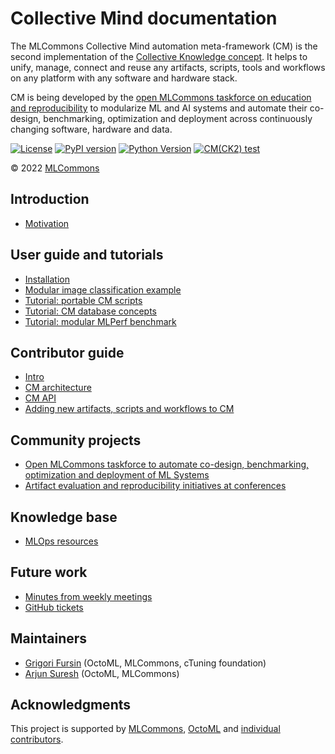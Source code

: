 # Collective Mind documentation

The MLCommons Collective Mind automation meta-framework (CM) is the second implementation
of the [Collective Knowledge concept](https://arxiv.org/abs/2011.01149).
It helps to unify, manage, connect and reuse any artifacts, scripts, tools and workflows 
on any platform with any software and hardware stack. 

CM is being developed by the [open MLCommons taskforce on education and reproducibility](https://github.com/mlcommons/ck/blob/master/docs/mlperf-education-workgroup.md)
to modularize ML and AI systems and automate their co-design, benchmarking, 
optimization and deployment across continuously changing software, hardware and data.

[![License](https://img.shields.io/badge/License-Apache%202.0-green)](https://github.com/mlcommons/ck/tree/master/cm)
[![PyPI version](https://badge.fury.io/py/cmind.svg)](https://pepy.tech/project/cmind)
[![Python Version](https://img.shields.io/badge/python-3+-blue.svg)](https://github.com/mlcommons/ck/tree/master/cm)
[![CM(CK2) test](https://github.com/mlcommons/ck/actions/workflows/test-cm.yml/badge.svg)](https://github.com/mlcommons/ck/actions/workflows/test-cm.yml)

&copy; 2022 [MLCommons](https://mlcommons.org)<br>

## Introduction

* [Motivation](motivation.md)

## User guide and tutorials

* [Installation](installation.md)
* [Modular image classification example](example-modular-image-classification.md)
* [Tutorial: portable CM scripts](tutorial-scripts.md)
* [Tutorial: CM database concepts](tutorial-concept.md)
* [Tutorial: modular MLPerf benchmark](https://github.com/mlcommons/ck/blob/master/docs/mlperf-cm-automation-demo.md)

## Contributor guide

* [Intro](https://github.com/mlcommons/ck/blob/master/CONTRIBUTING.md)
* [CM architecture](architecture.md)
* [CM API](https://cknowledge.org/docs/cm/api/cmind.html)
* [Adding new artifacts, scripts and workflows to CM](cm/docs/tutorial-scripts.md#adding-new-artifacts-scripts-and-workflows-to-cm) 

## Community projects

* [Open MLCommons taskforce to automate co-design, benchmarking, optimization and deployment of ML Systems](https://github.com/mlcommons/ck/blob/master/docs/mlperf-education-workgroup.md)
* [Artifact evaluation and reproducibility initiatives at conferences](https://cTuning.org/ae)


## Knowledge base

* [MLOps resources](KB/MLOps.md)

## Future work
   
* [Minutes from weekly meetings](https://docs.google.com/document/d/1zMNK1m_LhWm6jimZK6YE05hu4VH9usdbKJ3nBy-ZPAw/edit)
* [GitHub tickets](https://github.com/mlcommons/ck/issues)

## Maintainers

* [Grigori Fursin](https://cknowledge.io/@gfursin) (OctoML, MLCommons, cTuning foundation)
* [Arjun Suresh](https://www.linkedin.com/in/arjunsuresh) (OctoML, MLCommons)

## Acknowledgments

This project is supported by [MLCommons](https://mlcommons.org), [OctoML](https://octoml.ai) 
and [individual contributors](https://github.com/mlcommons/ck/blob/master/CONTRIBUTING.md).



<br>
<br>
<br>
<br>
<br>
<br>
<br>
<br>
<br>
<br>
<br>
<br>
<br>
<br>
<br>
<br>
<br>
<br>
<br>
<br>
<br>
<br>
<br>
<br>
<br>
<br>
<br>
<br>
<br>
<br>
<br>
<br>
